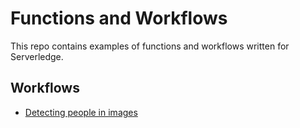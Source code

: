 # Functions and Workflows

This repo contains examples of functions and workflows written for
Serverledge.

## Workflows

 - [Detecting people in images](./person-detection/)
